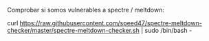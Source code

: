Comprobar si somos vulnerables a spectre / meltdown:

curl https://raw.githubusercontent.com/speed47/spectre-meltdown-checker/master/spectre-meltdown-checker.sh | sudo /bin/bash -
